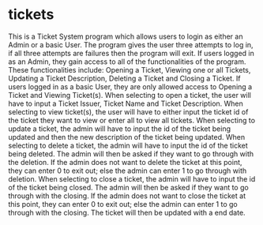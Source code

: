 # tickets
This is a Ticket System program which allows users to login as either an Admin or a basic User. The program gives the user three attempts to log in, if all three attempts are failures then the program will exit. If users logged in as an Admin, they gain access to all of the functionalities of the program. These functionalities include: Opening a Ticket, Viewing one or all Tickets, Updating a Ticket Description, Deleting a Ticket and Closing a Ticket. If users logged in as a basic User, they are only allowed access to Opening a Ticket and Viewing Ticket(s). When selecting to open a ticket, the user will have to input a Ticket Issuer, Ticket Name and Ticket Description. When selecting to view ticket(s), the user will have to either input the ticket id of the ticket they want to view or enter all to view all tickets. When selecting to update a ticket, the admin will have to input the id of the ticket being updated and then the new description of the ticket being updated. When selecting to delete a ticket, the admin will have to input the id of the ticket being deleted. The admin will then be asked if they want to go through with the deletion. If the admin does not want to delete the ticket at this point, they can enter 0 to exit out; else the admin can enter 1 to go through with deletion. When selecting to close a ticket, the admin will have to input the id of the ticket being closed. The admin will then be asked if they want to go through with the closing. If the admin does not want to close the ticket at this point, they can enter 0 to exit out; else the admin can enter 1 to go through with the closing. The ticket will then be updated with a end date.
